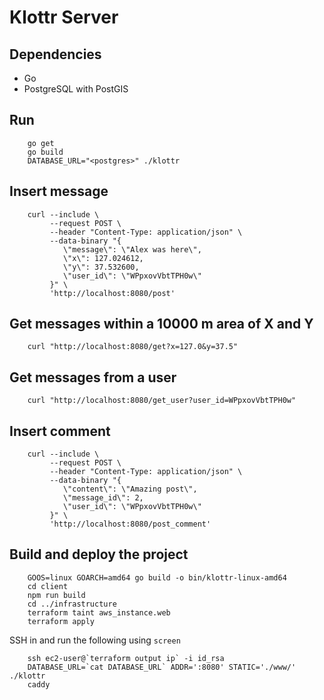 # Klottr Server

## Dependencies

* Go
* PostgreSQL with PostGIS

## Run

        go get
        go build
        DATABASE_URL="<postgres>" ./klottr

## Insert message

        curl --include \
             --request POST \
             --header "Content-Type: application/json" \
             --data-binary "{
                \"message\": \"Alex was here\",
                \"x\": 127.024612,
                \"y\": 37.532600,
                \"user_id\": \"WPpxovVbtTPH0w\"
             }" \
             'http://localhost:8080/post'

## Get messages within a 10000 m area of X and Y

        curl "http://localhost:8080/get?x=127.0&y=37.5"

## Get messages from a user

        curl "http://localhost:8080/get_user?user_id=WPpxovVbtTPH0w"

## Insert comment

        curl --include \
             --request POST \
             --header "Content-Type: application/json" \
             --data-binary "{
                \"content\": \"Amazing post\",
                \"message_id\": 2,
                \"user_id\": \"WPpxovVbtTPH0w\"
             }" \
             'http://localhost:8080/post_comment'

## Build and deploy the project

        GOOS=linux GOARCH=amd64 go build -o bin/klottr-linux-amd64
        cd client
        npm run build
        cd ../infrastructure
        terraform taint aws_instance.web
        terraform apply

SSH in and run the following using `screen`

        ssh ec2-user@`terraform output ip` -i id_rsa
        DATABASE_URL=`cat DATABASE_URL` ADDR=':8080' STATIC='./www/' ./klottr
        caddy